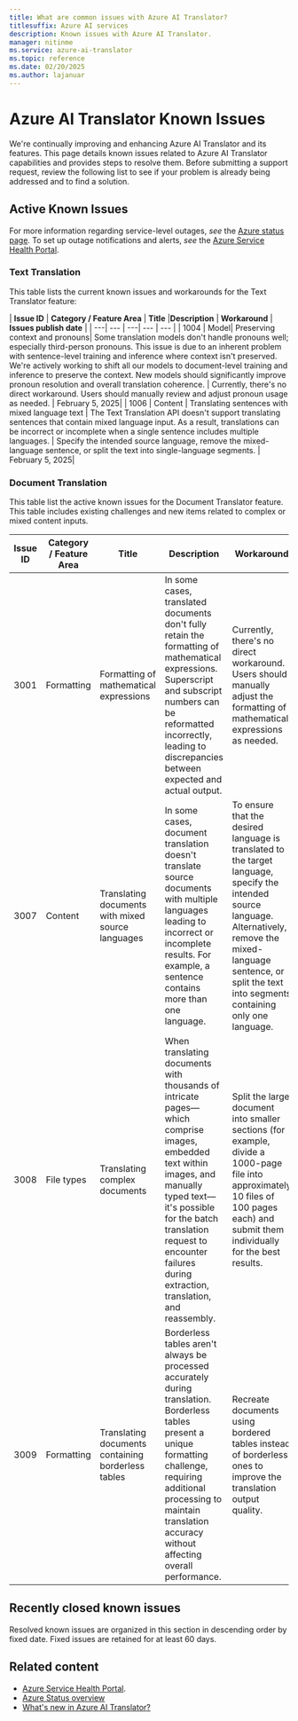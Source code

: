 ```yaml
---
title: What are common issues with Azure AI Translator?
titlesuffix: Azure AI services
description: Known issues with Azure AI Translator.
manager: nitinme
ms.service: azure-ai-translator
ms.topic: reference
ms.date: 02/20/2025
ms.author: lajanuar
---
```


# Azure AI Translator Known Issues

We're continually improving and enhancing Azure AI Translator and its features. This page details known issues related to Azure AI Translator capabilities and provides steps to resolve them. Before submitting a support request, review the following list to see if your problem is already being addressed and to find a solution.

## Active Known Issues

For more information regarding service-level outages, *see* the [Azure status page](https://azure.status.microsoft/en-us/status). To set up outage notifications and alerts, *see* the [Azure Service Health Portal](/service-health/service-health-portal-update).

### Text Translation

This table lists the current known issues and workarounds for the Text Translator feature:

| **Issue ID** | **Category / Feature Area** | **Title**  |**Description** | **Workaround** | **Issues publish date** |
| ---| --- | ---| --- | --- |
| 1004 | Model| Preserving context and pronouns| Some translation models don't handle pronouns well; especially third-person pronouns. This issue is due to an inherent problem with sentence-level training and inference where context isn't preserved. We're actively working to shift all our models to document-level training and inference to preserve the context. New models should significantly improve pronoun resolution and overall translation coherence. | Currently, there's no direct workaround. Users should manually review and adjust pronoun usage as needed.  | February 5, 2025|
| 1006 | Content     | Translating sentences with mixed language text | The Text Translation API doesn't support translating sentences that contain mixed language input. As a result, translations can be incorrect or incomplete when a single sentence includes multiple languages.  | Specify the intended source language, remove the mixed-language sentence, or split the text into single-language segments. | February 5, 2025|



### Document Translation

This table list the active known issues for the Document Translator feature. This table includes existing challenges and new items related to complex or mixed content inputs.

| **Issue ID** | **Category / Feature Area** | **Title**  | **Description**| **Workaround**| **Issues publish date** |
| --- | --- | --- | --- | --- | --- |
| 3001 | Formatting  | Formatting of mathematical expressions     | In some cases, translated documents don't fully retain the formatting of mathematical expressions. Superscript and subscript numbers can be reformatted incorrectly, leading to discrepancies between expected and actual output.   | Currently, there's no direct workaround. Users should manually adjust the formatting of mathematical expressions as needed.  | February 5, 2025|
| 3007 | Content     | Translating documents with mixed source languages  | In some cases, document translation doesn't translate source documents with multiple languages leading to incorrect or incomplete results. For example, a sentence contains more than one language.| To ensure that the desired language is translated to the target language, specify the intended source language. Alternatively, remove the mixed-language sentence, or split the text into segments containing only one language. | February 5, 2025|
| 3008 | File types  | Translating complex documents      | When translating documents with thousands of intricate pages—which comprise images, embedded text within images, and manually typed text—it's possible for the batch translation request to encounter failures during extraction, translation, and reassembly.      | Split the large document into smaller sections (for example, divide a 1000-page file into approximately 10 files of 100 pages each) and submit them individually for the best results.| February 5, 2025|
| 3009 | Formatting  | Translating documents containing borderless tables | Borderless tables aren't always be processed accurately during translation. Borderless tables present a unique formatting challenge, requiring additional processing to maintain translation accuracy without affecting overall performance. | Recreate documents using bordered tables instead of borderless ones to improve the translation output quality.| February 5, 2025|


## Recently closed known issues

Resolved known issues are organized in this section in descending order by fixed date. Fixed issues are retained for at least 60 days.

## Related content

* [Azure Service Health Portal](/service-health/service-health-portal-update).
* [Azure Status overview](/service-health/azure-status-overview)
* [What's new in Azure AI Translator?](../whats-new.md)